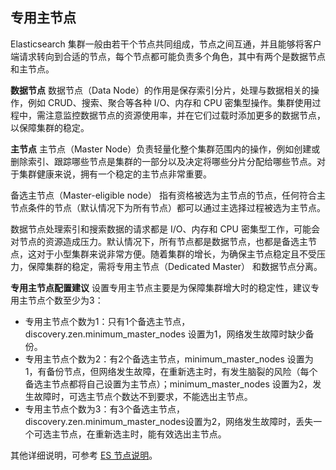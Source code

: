 ## 专用主节点
Elasticsearch 集群一般由若干个节点共同组成，节点之间互通，并且能够将客户端请求转向到合适的节点，每个节点都可能负责多个角色，其中有两个是数据节点和主节点。

**数据节点**
数据节点（Data Node）的作用是保存索引分片，处理与数据相关的操作，例如 CRUD、搜索、聚合等各种 I/O、内存和 CPU 密集型操作。集群使用过程中，需注意监控数据节点的资源使用率，并在它们过载时添加更多的数据节点，以保障集群的稳定。

**主节点**
主节点（Master Node）负责轻量化整个集群范围内的操作，例如创建或删除索引、跟踪哪些节点是集群的一部分以及决定将哪些分片分配给哪些节点。对于集群健康来说，拥有一个稳定的主节点非常重要。

备选主节点（Master-eligible node） 指有资格被选为主节点的节点，任何符合主节点条件的节点（默认情况下为所有节点）都可以通过主选择过程被选为主节点。

数据节点处理索引和搜索数据的请求都是 I/O、内存和 CPU 密集型工作，可能会对节点的资源造成压力。默认情况下，所有节点都是数据节点，也都是备选主节点，这对于小型集群来说非常方便。随着集群的增长，为确保主节点稳定且不受压力，保障集群的稳定，需将专用主节点（Dedicated Master） 和数据节点分离。

**专用主节点配置建议**
设置专用主节点主要是为保障集群增大时的稳定性，建议专用主节点个数至少为3：
- 专用主节点个数为1：只有1个备选主节点，discovery.zen.minimum_master_nodes 设置为1，网络发生故障时缺少备份。
- 专用主节点个数为2：有2个备选主节点，minimum_master_nodes 设置为1，有备份节点，但网络发生故障，在重新选主时，有发生脑裂的风险（每个备选主节点都将自己设置为主节点）；minimum_master_nodes 设置为2，发生故障时，可选主节点个数达不到要求，不能选出主节点。
- 专用主节点个数为3：有3个备选主节点，discovery.zen.minimum_master_nodes设置为2，网络发生故障时，丢失一个可选主节点，在重新选主时，能有效选出主节点。

其他详细说明，可参考 [ES 节点说明](https://www.elastic.co/guide/en/elasticsearch/reference/5.6/modules-node.html#master-node)。
